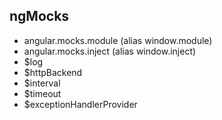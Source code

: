 ## ngMocks

- angular.mocks.module (alias window.module)
- angular.mocks.inject (alias window.inject)
- $log
- $httpBackend
- $interval
- $timeout
- $exceptionHandlerProvider
